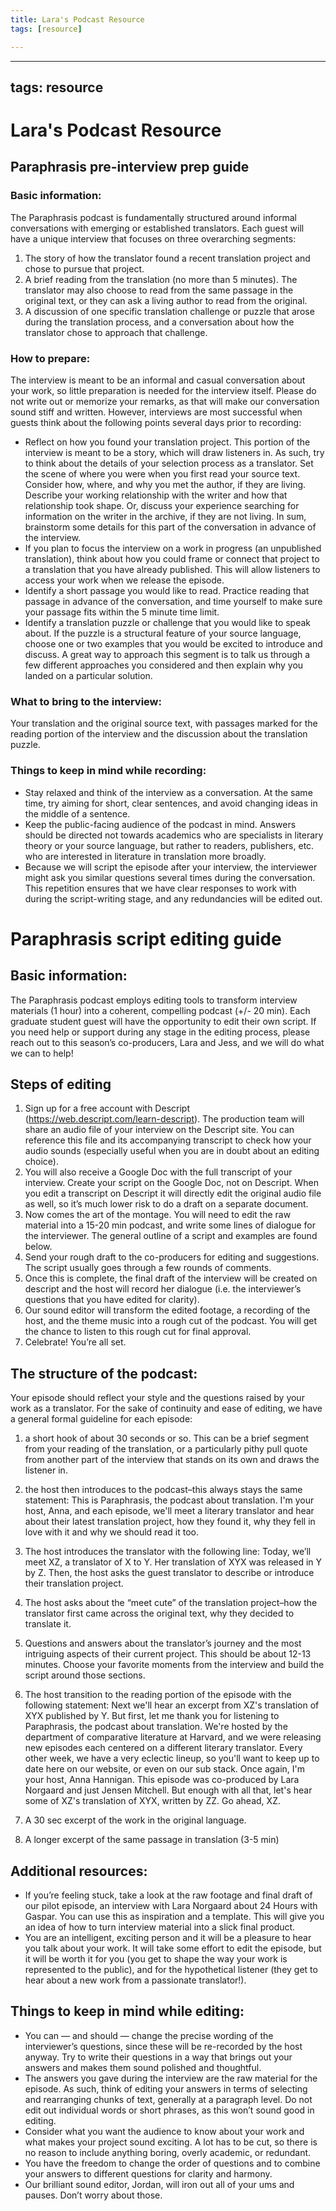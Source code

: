 ```yaml
---
title: Lara's Podcast Resource
tags: [resource]

---
```


---
tags: resource
---

# Lara's Podcast Resource

## Paraphrasis pre-interview prep guide
### Basic information:
The Paraphrasis podcast is fundamentally structured around informal conversations
with emerging or established translators. Each guest will have a unique interview that
focuses on three overarching segments:
1. The story of how the translator found a recent translation project and chose to pursue that project.
2. A brief reading from the translation (no more than 5 minutes). The translator may also choose to read from the same passage in the original text, or they can ask a living author to read from the original.
3. A discussion of one specific translation challenge or puzzle that arose during the translation process, and a conversation about how the translator chose to approach that challenge.

### How to prepare:
The interview is meant to be an informal and casual conversation about your work, so little preparation is needed for the interview itself. Please do not write out or memorize your remarks, as that will make our conversation sound stiff and written. However, interviews are most successful when guests think about the following points several days prior to recording:
* Reflect on how you found your translation project. This portion of the interview is meant to be a story, which will draw listeners in. As such, try to think about the details of your selection process as a translator. Set the scene of where you were when you first read your source text. Consider how, where, and why you met the author, if they are living. Describe your working relationship with the writer and how that relationship took shape. Or, discuss your experience searching for information on the writer in the archive, if they are not living. In sum, brainstorm some details for this part of the conversation in advance of the interview.
* If you plan to focus the interview on a work in progress (an unpublished translation), think about how you could frame or connect that project to a translation that you have already published. This will allow listeners to access your work when we release the episode.
* Identify a short passage you would like to read. Practice reading that passage in advance of the conversation, and time yourself to make sure your passage fits within the 5 minute time limit.
* Identify a translation puzzle or challenge that you would like to speak about. If the puzzle is a structural feature of your source language, choose one or two examples that you would be excited to introduce and discuss. A great way to approach this segment is to talk us through a few different approaches you considered and then explain why you landed on a particular solution. 


### What to bring to the interview: 

Your translation and the original source text, with passages marked for the reading portion of the interview and the discussion about the translation puzzle.

### Things to keep in mind while recording:
* Stay relaxed and think of the interview as a conversation. At the same time, try aiming for short, clear sentences, and avoid changing ideas in the middle of a sentence.
* Keep the public-facing audience of the podcast in mind. Answers should be directed not towards academics who are specialists in literary theory or your source language, but rather to readers, publishers, etc. who are interested in literature in translation more broadly.
* Because we will script the episode after your interview, the interviewer might ask you similar questions several times during the conversation. This repetition ensures that we have clear responses to work with during the script-writing stage, and any redundancies will be edited out.







# Paraphrasis script editing guide
## Basic information:
The Paraphrasis podcast employs editing tools to transform interview materials (1 hour) into a coherent, compelling podcast (+/- 20 min). Each graduate student guest will have the opportunity to edit their own script. If you need help or support during any stage in the editing process, please reach out to this season’s co-producers, Lara and Jess, and we will do what we can to help!



## Steps of editing
1.	Sign up for a free account with Descript (https://web.descript.com/learn-descript). The production team will share an audio file of your interview on the Descript site. You can reference this file and its accompanying transcript to check how your audio sounds (especially useful when you are in doubt about an editing choice). 
2.	You will also receive a Google Doc with the full transcript of your interview. Create your script on the Google Doc, not on Descript. When you edit a transcript on Descript it will directly edit the original audio file as well, so it’s much lower risk to do a draft on a separate document.
3.	Now comes the art of the montage. You will need to edit the raw material into a 15-20 min podcast, and write some lines of dialogue for the interviewer. The general outline of a script and examples are found below.  
4.	Send your rough draft to the co-producers for editing and suggestions. The script usually goes through a few rounds of comments.
5.	Once this is complete, the final draft of the interview will be created on descript and the host will record her dialogue (i.e. the interviewer’s questions that you have edited for clarity).
6.	Our sound editor will transform the edited footage, a recording of the host, and the theme music into a rough cut of the podcast. You will get the chance to listen to this rough cut for final approval.
7.	Celebrate! You’re all set. 

## The structure of the podcast:
Your episode should reflect your style and the questions raised by your work as a translator. For the sake of continuity and ease of editing, we have a general formal guideline for each episode:


1.	a short hook of about 30 seconds or so. This can be a brief segment from your reading of the translation, or a particularly pithy pull quote from another part of the interview that stands on its own and draws the listener in.


2.	the host then introduces to the podcast–this always stays the same statement:
This is Paraphrasis, the podcast about translation. I'm your host, Anna, and each episode, we'll meet a literary translator and hear about their latest translation project, how they found it, why they fell in love with it and why we should read it too.


3.	The host introduces the translator with the following line:
Today, we’ll meet XZ, a translator of X to Y. Her translation of XYX was released in Y by Z. 
Then, the host asks the guest translator to describe or introduce their translation project.


4.	The host asks about the “meet cute” of the translation project–how the translator first came across the original text, why they decided to translate it. 


5.	Questions and answers about the translator’s journey and the most intriguing aspects of their current project. This should be about 12-13 minutes. Choose your favorite moments from the interview and build the script around those sections. 


6.	The host transition to the reading portion of the episode with the following statement: 
Next we'll hear an excerpt from XZ's translation of XYX published by Y. But first, let me thank you for listening to Paraphrasis, the podcast about translation. We're hosted by the department of comparative literature at Harvard, and we were releasing new episodes each centered on a different literary translator. Every other week, we have a very eclectic lineup, so you'll want to keep up to date here on our website, or even on our sub stack. Once again, I'm your host, Anna Hannigan. This episode was co-produced by Lara Norgaard and just Jensen Mitchell. But enough with all that, let's hear some of XZ's translation of XYX, written by ZZ. Go ahead, XZ.


7.	A 30 sec excerpt of the work in the original language.


8.	A longer excerpt of the same passage in translation (3-5 min)


## Additional resources:
* If you’re feeling stuck, take a look at the raw footage and final draft of our pilot episode, an interview with Lara Norgaard about 24 Hours with Gaspar. You can use this as inspiration and a template. This will give you an idea of how to turn interview material into a slick final product.
* You are an intelligent, exciting person and it will be a pleasure to hear you talk about your work. It will take some effort to edit the episode, but it will be worth it for you (you get to shape the way your work is represented to the public), and for the hypothetical listener (they get to hear about a new work from a passionate translator!). 

## Things to keep in mind while editing:
* You can —  and should —  change the precise wording of the interviewer’s questions, since these will be re-recorded by the host anyway. Try to write their questions in a way that brings out your answers and makes them sound polished and thoughtful. 
* The answers you gave during the interview are the raw material for the episode. As such, think of editing your answers in terms of selecting and rearranging chunks of text, generally at a paragraph level. Do not edit out individual words or short phrases, as this won’t sound good in editing. 
* Consider what you want the audience to know about your work and what makes your project sound exciting. A lot has to be cut, so there is no reason to include anything boring, overly academic, or redundant. 
* You have the freedom to change the order of questions and to combine your answers to different questions for clarity and harmony.
* Our brilliant sound editor, Jordan, will iron out all of your ums and pauses. Don’t worry about those.



